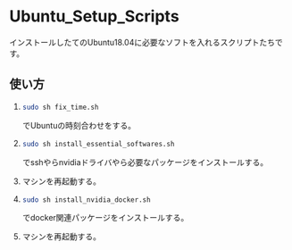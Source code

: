 # Ubuntu_Setup_Scripts

インストールしたてのUbuntu18.04に必要なソフトを入れるスクリプトたちです。

## 使い方

1. 
    ```bash
    sudo sh fix_time.sh
    ```  
    でUbuntuの時刻合わせをする。  

1. 
    ```bash
    sudo sh install_essential_softwares.sh
    ```  
    でsshやらnvidiaドライバやら必要なパッケージをインストールする。

1. 
    マシンを再起動する。

1. 
    ```bash
    sudo sh install_nvidia_docker.sh
    ```  
    でdocker関連パッケージをインストールする。

1. 
    マシンを再起動する。
